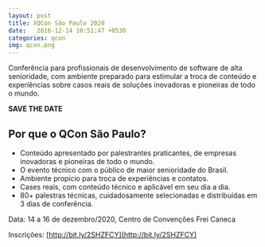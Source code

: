 ```yaml
---
layout: post
title: XQCon São Paulo 2020
date:   2016-12-14 10:51:47 +0530
categories: qcon
img: qcon.png
---
```



Conferência para profissionais de desenvolvimento de software de alta senioridade, com ambiente preparado para estimular a troca de conteúdo e experiências sobre casos reais de soluções inovadoras e pioneiras de todo o mundo.

**SAVE THE DATE**

## Por que o QCon São Paulo?
- Conteúdo apresentado por palestrantes praticantes, de empresas inovadoras e pioneiras de todo o mundo.
- O evento técnico com o público de maior senioridade do Brasil.
- Ambiente propício para troca de experiências e contatos.
- Cases reais, com conteúdo técnico e aplicável em seu dia a dia.
- 80+ palestras técnicas, cuidadosamente selecionadas e distribuídas em 3 dias de conferência.

Data: 14 a 16 de dezembro/2020, Centro de Convenções Frei Caneca

Inscrições: [http://bit.ly/2SHZFCY](http://bit.ly/2SHZFCY)

